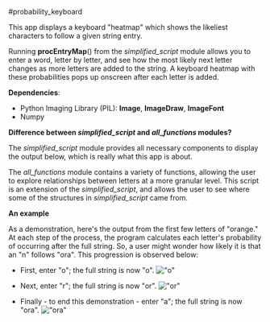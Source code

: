 #probability_keyboard

This app displays a keyboard "heatmap" which shows the likeliest characters to follow a given string entry. 

Running **procEntryMap**() from the *simplified_script* module allows you to enter a word, letter by letter, and see how the most likely next letter changes as more letters are added to the string. A keyboard heatmap with these probabilities pops up onscreen after each letter is added.

**Dependencies**:
* Python Imaging Library (PIL): **Image**, **ImageDraw**, **ImageFont**
* Numpy

**Difference between *simplified_script* and *all_functions* modules?**

The *simplified_script* module provides all necessary components to display the output below, which is really what this app is about.

The *all_functions* module contains a variety of functions, allowing the user to explore relationships between letters at a more granular level. This script is an extension of the *simplified_script*, and allows the user to see where some of the structures in *simplified_script* came from.

**An example**

As a demonstration, here's the output from the first few letters of "orange." At each step of the process, the program calculates each letter's probability of occurring after the full string. So, a user might wonder how likely it is that an "n" follows "ora". This progression is observed below:

* First, enter "o"; the full string is now "o". !["o"](http://i.imgur.com/jjQzYOK.png)

* Next, enter "r"; the full string is now "or". !["or"](http://i.imgur.com/ZXxkIzN.png)

* Finally - to end this demonstration - enter "a"; the full string is now "ora". !["ora"](http://i.imgur.com/NQGhvAj.png)
